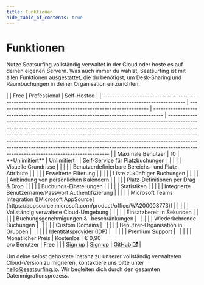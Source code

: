 ```yaml
---
title: Funktionen
hide_table_of_contents: true
---
```


# Funktionen

Nutze Seatsurfing vollständig verwaltet in der Cloud oder hoste es auf deinen eigenen Servern. Was auch immer du wählst, Seatsurfing ist mit allen Funktionen ausgestattet, die du benötigst, um Desk-Sharing und Raumbuchungen in deiner Organisation einzurichten.

<div class="feature-table">
|                                                                                                                 | Free                                                          | Professional                                                                       | Self-Hosted                                                                                                                                                                                                                                                                                                                                                                                                                                                  |
| --------------------------------------------------------------------------------------------------------------- | ------------------------------------------------------------- | ---------------------------------------------------------------------------------- | ------------------------------------------------------------------------------------------------------------------------------------------------------------------------------------------------------------------------------------------------------------------------------------------------------------------------------------------------------------------------------------------------------------------------------------------------------------ |
| Maximale Benutzer                                                                                               | 10                                                            | **Unlimitiert**                                                                    | Unlimitiert                                                                                                                                                                                                                                                                                                                                                                                                                                                  |
| Self-Service für Platzbuchungen                                                                                 | <span class="blue-dot"></span>                                | <span class="blue-dot"></span>                                                     | <span class="blue-dot"></span>                                                                                                                                                                                                                                                                                                                                                                                                                               |
| Visuelle Grundrisse                                                                                             | <span class="blue-dot"></span>                                | <span class="blue-dot"></span>                                                     | <span class="blue-dot"></span>                                                                                                                                                                                                                                                                                                                                                                                                                               |
| Benutzerdefinierbare Bereichs- und Platz-Attribute                                                              | <span class="blue-dot"></span>                                | <span class="blue-dot"></span>                                                     | <span class="blue-dot"></span>                                                                                                                                                                                                                                                                                                                                                                                                                               |
| Erweiterte Filterung                                                                                            | <span class="blue-dot"></span>                                | <span class="blue-dot"></span>                                                     | <span class="blue-dot"></span>                                                                                                                                                                                                                                                                                                                                                                                                                               |
| Liste zukünftiger Buchungen                                                                                     | <span class="blue-dot"></span>                                | <span class="blue-dot"></span>                                                     | <span class="blue-dot"></span>                                                                                                                                                                                                                                                                                                                                                                                                                               |
| Anbindung von persönlichen Kalendern                                                                            | <span class="blue-dot"></span>                                | <span class="blue-dot"></span>                                                     | <span class="blue-dot"></span>                                                                                                                                                                                                                                                                                                                                                                                                                               |
| Platz-Definitionen per Drag & Drop                                                                              | <span class="blue-dot"></span>                                | <span class="blue-dot"></span>                                                     | <span class="blue-dot"></span>                                                                                                                                                                                                                                                                                                                                                                                                                               |
| Buchungs-Einstellungen                                                                                          | <span class="blue-dot"></span>                                | <span class="blue-dot"></span>                                                     | <span class="blue-dot"></span>                                                                                                                                                                                                                                                                                                                                                                                                                               |
| Statistiken                                                                                                     | <span class="blue-dot"></span>                                | <span class="blue-dot"></span>                                                     | <span class="blue-dot"></span>                                                                                                                                                                                                                                                                                                                                                                                                                               |
| Integrierte Benutzername/Passwort Authentifizierung                                                             | <span class="blue-dot"></span>                                | <span class="blue-dot"></span>                                                     | <span class="blue-dot"></span>                                                                                                                                                                                                                                                                                                                                                                                                                               |
| Microsoft Teams Integration ([Microsoft AppSource](https://appsource.microsoft.com/product/office/WA200008773)) | <span class="blue-dot"></span>                                | <span class="blue-dot"></span>                                                     |                                                                                                                                                                                                                                                                                                                                                                                                                                                              |
| Vollständig verwaltete Cloud-Umgebung                                                                           | <span class="blue-dot"></span>                                | <span class="blue-dot"></span>                                                     |                                                                                                                                                                                                                                                                                                                                                                                                                                                              |
| Einsatzbereit in Sekunden                                                                                       | <span class="blue-dot"></span>                                | <span class="blue-dot"></span>                                                     |                                                                                                                                                                                                                                                                                                                                                                                                                                                              |
| Buchungsgenehmigungen & -beschränkungen                                                                         |                                                               | <span class="blue-dot"></span>                                                     | <span class="blue-dot"></span>                                                                                                                                                                                                                                                                                                                                                                                                                               |
| Wiederkehrende Buchungen                                                                                        |                                                               | <span class="blue-dot"></span>                                                     | <span class="blue-dot"></span>                                                                                                                                                                                                                                                                                                                                                                                                                               |
| Custom Domains                                                                                                  |                                                               | <span class="blue-dot"></span>                                                     | <span class="blue-dot"></span>                                                                                                                                                                                                                                                                                                                                                                                                                               |
| Benutzer-Organisation in Gruppen                                                                                |                                                               | <span class="blue-dot"></span>                                                     | <span class="blue-dot"></span>                                                                                                                                                                                                                                                                                                                                                                                                                               |
| Identitätsprovider (IDP)                                                                                        |                                                               | <span class="blue-dot"></span>                                                     | <span class="blue-dot"></span>                                                                                                                                                                                                                                                                                                                                                                                                                               |
| Premium Support                                                                                                 |                                                               | <span class="blue-dot"></span>                                                     |                                                                                                                                                                                                                                                                                                                                                                                                                                                              |
| Monatlicher Preis                                                                                               | Kostenlos                                                     | € 0,90<br />pro Benutzer                                                           | Free                                                                                                                                                                                                                                                                                                                                                                                                                                                         |
|                                                                                                                 | <a href="./sign-up" class="button button--primary">Sign up</a> | <a href="./sign-up?paid" class="button button--primary button-gradient">Sign up</a> | <a href="https://github.com/seatsurfing/seatsurfing" target="_blank" class="button button--secondary">GitHub <svg width="13.5" height="13.5" aria-hidden="true" viewBox="0 0 24 24" class="iconExternalLink_node_modules-@docusaurus-theme-classic-lib-theme-Icon-ExternalLink-styles-module"><path fill="currentColor" d="M21 13v10h-21v-19h12v2h-10v15h17v-8h2zm3-12h-10.988l4.035 4-6.977 7.07 2.828 2.828 6.977-7.07 4.125 4.172v-11z"></path></svg></a> |
</div>

Um deine selbst gehostete Instanz zu unserer vollständig verwalteten Cloud-Version zu migrieren, kontaktiere uns bitte unter hello@seatsurfing.io. Wir begleiten dich durch den gesamten Datenmigrationsprozess.
